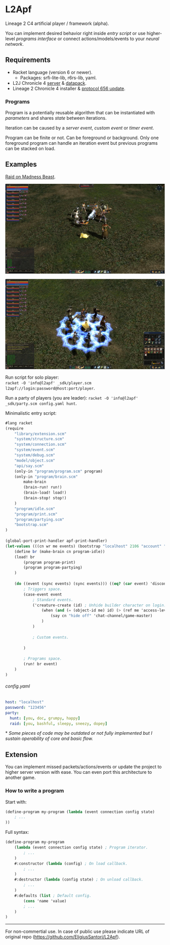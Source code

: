 # L2Apf
Lineage 2 C4 artificial player / framework (alpha).

You can implement desired behavior right inside *entry script* or use higher-level *programs interface* or connect actions/models/events to your *neural network*.

## Requirements
* Racket language (version 6 or newer).
	* Packages: srfi-lite-lib, r6rs-lib, yaml.
* L2J Chronicle 4 [server](https://bitbucket.org/l2jserver/l2j-server-game/src/C4) & [datapack](https://bitbucket.org/l2jserver/l2j-server-datapack/src/C4).
* Lineage 2 Chronicle 4 installer & [protocol 656 update](https://drive.google.com/open?id=10uYHb6Hg07me7Y88xHDRUs4zI-c-njnE).

### Programs
Program is a potentially reusable algorithm that can be instantiated with *parameters* and shares *state* between iterations.

Iteration can be caused by a *server event*, *custom event* or *timer event*.

Program can be finite or not. Can be foreground or background. Only one foreground program can handle an iteration event but previous programs can be stacked on load.

## Examples
[Raid on Madness Beast](https://www.youtube.com/watch?v=HDGMbAhi6dA).

![Madness Beast](https://raw.githubusercontent.com/EligiusSantori/L2Apf/master/_sdk/screenshot_mbf.jpg)

![Scroll of Escape](https://raw.githubusercontent.com/EligiusSantori/L2Apf/master/_sdk/screenshot_soe.jpg)

Run script for solo player:  
`racket -O 'info@l2apf' _sdk/player.scm l2apf://login:password@host:port/player`.  

Run a party of players (you are leader):
`racket -O 'info@l2apf' _sdk/party.scm config.yaml hunt`.

Minimalistic entry script:
```scheme
#lang racket
(require
	"library/extension.scm"
	"system/structure.scm"
	"system/connection.scm"
	"system/event.scm"
	"system/debug.scm"
	"model/object.scm"
	"api/say.scm"
	(only-in "program/program.scm" program)
	(only-in "program/brain.scm"
		make-brain
		(brain-run! run!)
		(brain-load! load!)
		(brain-stop! stop!)
	)
	"program/idle.scm"
	"program/print.scm"
	"program/partying.scm"
	"bootstrap.scm"
)

(global-port-print-handler apf-print-handler)
(let-values (((cn wr me events) (bootstrap "localhost" 2106 "account" "password" "name")))
	(define br (make-brain cn program-idle))
	(load! br
		(program program-print)
		(program program-partying)
	)

	(do ((event (sync events) (sync events))) ((eq? (car event) 'disconnect))
		; Triggers space.
		(case-event event
			; Standard events.
			('creature-create (id) ; Unhide builder character on login.
				(when (and (= (object-id me) id) (> (ref me 'access-level) 0))
					(say cn "hide off" 'chat-channel/game-master)
				)
			)

			; Custom events.

		)

		; Programs space.
		(run! br event)
	)
)
```

###### config.yaml
```yaml
host: "localhost"
password: "123456"
party:
  hunt: [you, doc, grumpy, happy]
  raid: [you, bashful, sleepy, sneezy, dopey]
```

\* *Some pieces of code may be outdated or not fully implemented but I sustain operability of core and basic flow.*

## Extension
You can implement missed packets/actions/events or update the project to higher server version with ease.
You can even port this architecture to another game.

### How to write a program
Start with:
```scheme
(define-program my-program (lambda (event connection config state)
	; ...
))
```

Full syntax:
```scheme
(define-program my-program
	(lambda (event connection config state) ; Program iterator.
		; ...
	)
	#:constructor (lambda (config) ; On load callback.
		; ...
	)
	#:destructor (lambda (config state) ; On unload callback.
		; ...
	)
	#:defaults (list ; Default config.
		(cons 'name 'value)
		; ...
	)
)
```

---

For non-commertial use. In case of public use please indicate URL of original repo (https://github.com/EligiusSantori/L2Apf).
